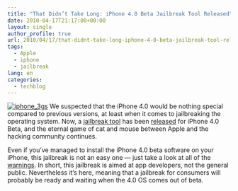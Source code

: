 ```yaml
---
title: "That Didn’t Take Long: iPhone 4.0 Beta Jailbreak Tool Released"
date: 2010-04-17T21:17:00+00:00
layout: single
author_profile: true
url: 2010/04/17/that-didnt-take-long-iphone-4-0-beta-jailbreak-tool-released/
tags:
  - Apple
  - iphone
  - jailbreak
lang: en
categories: 
  - techblog
---
```

[![iphone_3gs](http://lh5.ggpht.com/_vaUVXcmC3OI/S8oebWdNmXI/AAAAAAAACBA/V2ukUJwCnMc/iphone_3gs_thumb%5B2%5D.jpg?imgmax=800 "iphone_3gs")](http://lh3.ggpht.com/_vaUVXcmC3OI/S8oeXec_BjI/AAAAAAAACA8/9zcCmQJOFbE/s1600-h/iphone_3gs%5B4%5D.jpg) We suspected that the iPhone 4.0 would be nothing special compared to previous versions, at least when it comes to jailbreaking the operating system. Now, a [jailbreak tool](http://wikee.iphwn.org/howto:rsbeta) has been [released](http://gizmodo.com/5518414/iphone-40-beta-jailbreak-tool-released-for-iphone-3g) for iPhone 4.0 Beta, and the eternal game of cat and mouse between Apple and the hacking community continues. 

Even if you’ve managed to install the iPhone 4.0 beta software on your iPhone, this jailbreak is not an easy one — just take a look at all of the [warnings](http://wikee.iphwn.org/howto:rsbeta). In short, this jailbreak is aimed at app developers, not the general public. Nevertheless it’s here, meaning that a jailbreak for consumers will probably be ready and waiting when the 4.0 OS comes out of beta.
